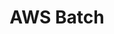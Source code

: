 ---
title: AWS Batch
weight: 1
variants: +flyte -serverless -byoc -byok
layout: py_example
example_file: /external/unionai-examples/flyte-integrations/external-service-backen-plugins/aws_batch_plugin/aws_batch_plugin/batch.py
---